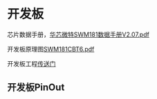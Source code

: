 # 开发板

芯片数据手册，[华芯微特SWM181数据手册V2.07.pdf](https://cdn.openluat-luatcommunity.openluat.com/attachment/20220721163511464_华芯微特SWM181数据手册V2.07.pdf)

开发板原理图[SWM181CBT6.pdf](https://cdn.openluat-luatcommunity.openluat.com/attachment/20220712142406097_SWM181CBT6-2.pdf)

开发板工程[传送门](https://gitee.com/openLuat/luatos-broads/tree/master/broads/SWM181-Board)

## 开发板PinOut
